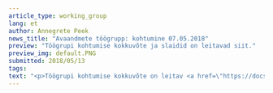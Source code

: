 ```yaml
---
article_type: working_group
lang: et
author: Annegrete Peek
news_title: "Avaandmete töögrupp: kohtumine 07.05.2018"
preview: "Töögrupi kohtumise kokkuvõte ja slaidid on leitavad siit."
preview_img: default.PNG
submitted: 2018/05/13
tags:
text: "<p>Töögrupi kohtumise kokkuvõte on leitav <a href=\"https://docs.google.com/document/d/1773WeP1op-G7vFJE60Hfz73Vr60HOwIpcohNwMVvOG4/edit#\" target=\"\_blank\">siit</a>.</p><p>Materjalid:</p><ul><li>Maarja Tootsi slaidid <a href=\"https://drive.google.com/file/d/1H-KzmGBrC92U6tMkUSRi3m6U7U2Xad80/view\" target=\"\_blank\">\"European Data Portal - Landscaping Survey 2018\"</a></li><li>Maret Kuuskla slaidid <a href=\"https://docs.google.com/presentation/d/1iMSxKOFq3JF0BgezVciOy2NWkr-kwlGZCNCzlE11GaY/edit#slide=id.p1\" target=\"\_blank\">\"Creditinfo Eesti kokkupuuted avaandmetega ja probleemsed kohad nende kasutamisel\"</a></li><li>Veiko Berendseni slaidid <a href=\"https://drive.google.com/file/d/153WLCvGBCbZhE0ZFsOPPCQ4zy9gA8xHh/view\" target=\"\_blank\">\"Statistikaameti arendused andmehalduse, andmeteenuse ning andmekaeve osas\"</a></li></ul>"
---
```

